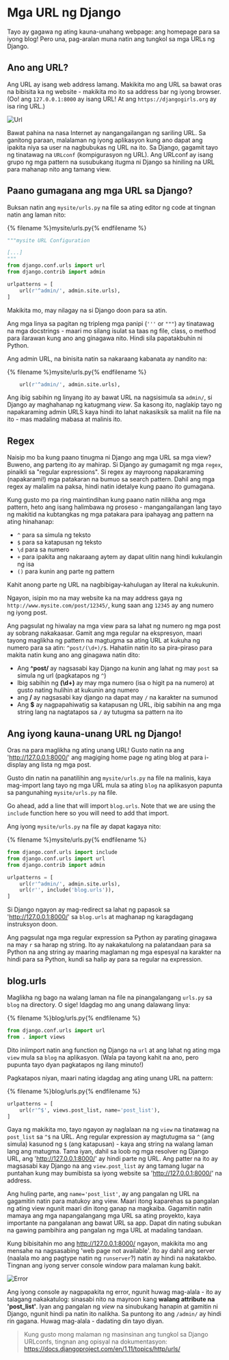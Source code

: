 # Mga URL ng Django

Tayo ay gagawa ng ating kauna-unahang webpage: ang homepage para sa iyong blog! Pero una, pag-aralan muna natin ang tungkol sa mga URLs ng Django.

## Ano ang URL?

Ang URL ay isang web address lamang. Makikita mo ang URL sa bawat oras na bibisita ka ng website - makikita mo ito sa address bar ng iyong browser. (Oo! ang `127.0.0.1:8000` ay isang URL! At ang `https://djangogirls.org` ay isa ring URL.)

![Url](images/url.png)

Bawat pahina na nasa Internet ay nangangailangan ng sariling URL. Sa ganitong paraan, malalaman ng iyong aplikasyon kung ano dapat ang ipakita niya sa user na nagbubukas ng URL na ito. Sa Django, gagamit tayo ng tinatawag na `URLconf` (kompigurasyon ng URL). Ang URLconf ay isang grupo ng mga pattern na susubukang itugma ni Django sa hiniling na URL para mahanap nito ang tamang view.

## Paano gumagana ang mga URL sa Django?

Buksan natin ang `mysite/urls.py` na file sa ating editor ng code at tingnan natin ang laman nito:

{% filename %}mysite/urls.py{% endfilename %}

```python
"""mysite URL Configuration

[...]
"""
from django.conf.urls import url
from django.contrib import admin

urlpatterns = [
    url(r'^admin/', admin.site.urls),
]
```

Makikita mo, may nilagay na si Django doon para sa atin.

Ang mga linya sa pagitan ng tripleng mga panipi (`'''` or `"""`) ay tinatawag na mga docstrings - maari mo silang isulat sa taas ng file, class, o method para ilarawan kung ano ang ginagawa nito. Hindi sila papatakbuhin ni Python.

Ang admin URL, na binisita natin sa nakaraang kabanata ay nandito na:

{% filename %}mysite/urls.py{% endfilename %}

```python
    url(r'^admin/', admin.site.urls),
```

Ang ibig sabihin ng linyang ito ay bawat URL na nagsisimula sa `admin/`, si Django ay maghahanap ng katugmang *view*. Sa kasong ito, naglakip tayo ng napakaraming admin URLS kaya hindi ito lahat nakasiksik sa maliit na file na ito - mas madaling mabasa at malinis ito.

## Regex

Naisip mo ba kung paano tinugma ni Django ang mga URL sa mga view? Buweno, ang parteng ito ay mahirap. Si Django ay gumagamit ng mga `regex`, pinaikli sa "regular expressions". Si regex ay mayroong napakaraming (napakarami!) mga patakaran na bumuo sa search pattern. Dahil ang mga regex ay malalim na paksa, hindi natin idetalye kung paano ito gumagana.

Kung gusto mo pa ring maintindihan kung paano natin nilikha ang mga pattern, heto ang isang halimbawa ng proseso - mangangailangan lang tayo ng makitid na kubtangkas ng mga patakara para ipahayag ang pattern na ating hinahanap:

* `^` para sa simula ng teksto
* `$` para sa katapusan ng teksto
* `\d` para sa numero
* `+` para ipakita ang nakaraang aytem ay dapat ulitin nang hindi kukulangin ng isa
* `()` para kunin ang parte ng pattern

Kahit anong parte ng URL na nagbibigay-kahulugan ay literal na kukukunin.

Ngayon, isipin mo na may website ka na may address gaya ng `http://www.mysite.com/post/12345/`, kung saan ang `12345` ay ang numero ng iyong post.

Ang pagsulat ng hiwalay na mga view para sa lahat ng numero ng mga post ay sobrang nakakaasar. Gamit ang mga regular na ekspresyon, maari tayong maglikha ng pattern na magtugma sa ating URL at kukuha ng numero para sa atin: `^post/(\d+)/$`. Hahatiin natin ito sa pira-piraso para makita natin kung ano ang ginagawa natin dito:

* Ang **^post/** ay nagsasabi kay Django na kunin ang lahat ng may `post` sa simula ng url (pagkatapos ng `^`)
* Ibig sabihin ng **(\d+)** ay may mga numero (isa o higit pa na numero) at gusto nating hulihin at kukunin ang numero
* ang **/** ay nagsasabi kay django na dapat may `/` na karakter na sumunod
* Ang **$** ay nagpapahiwatig sa katapusan ng URL, ibig sabihin na ang mga string lang na nagtatapos sa `/` ay tutugma sa pattern na ito

## Ang iyong kauna-unang URL ng Django!

Oras na para maglikha ng ating unang URL! Gusto natin na ang 'http://127.0.0.1:8000/' ang magiging home page ng ating blog at para i-display ang lista ng mga post.

Gusto din natin na panatilihin ang `mysite/urls.py` na file na malinis, kaya mag-import lang tayo ng mga URL mula sa ating `blog` na aplikasyon papunta sa pangunahing `mysite/urls.py` na file.

Go ahead, add a line that will import `blog.urls`. Note that we are using the `include` function here so you will need to add that import.

Ang iyong `mysite/urls.py` na file ay dapat kagaya nito:

{% filename %}mysite/urls.py{% endfilename %}

```python
from django.conf.urls import include
from django.conf.urls import url
from django.contrib import admin

urlpatterns = [
    url(r'^admin/', admin.site.urls),
    url(r'', include('blog.urls')),
]
```

Si Django ngayon ay mag-redirect sa lahat ng papasok sa 'http://127.0.0.1:8000/' sa `blog.urls` at maghanap ng karagdagang instruksyon doon.

Ang pagsulat nga mga regular expression sa Python ay parating ginagawa na may `r` sa harap ng string. Ito ay nakakatulong na palatandaan para sa Python na ang string ay maaring maglaman ng mga espesyal na karakter na hindi para sa Python, kundi sa halip ay para sa regular na expression.

## blog.urls

Maglikha ng bago na walang laman na file na pinangalangang `urls.py` sa `blog` na directory. O sige! Idagdag mo ang unang dalawang linya:

{% filename %}blog/urls.py{% endfilename %}

```python
from django.conf.urls import url
from . import views
```

Dito iniimport natin ang function ng Django na `url` at ang lahat ng ating mga `view` mula sa `blog` na aplikasyon. (Wala pa tayong kahit na ano, pero pupunta tayo dyan pagkatapos ng ilang minuto!)

Pagkatapos niyan, maari nating idagdag ang ating unang URL na pattern:

{% filename %}blog/urls.py{% endfilename %}

```python
urlpatterns = [
    url(r'^$', views.post_list, name='post_list'),
]
```

Gaya ng makikita mo, tayo ngayon ay naglalaan na ng `view` na tinatawag na `post_list` sa `^$` na URL. Ang regular expression ay magtutugma sa `^` (ang simula) kasunod ng `$` (ang katapusan) - kaya ang string na walang laman lang ang matugma. Tama iyan, dahil sa loob ng mga resolver ng Django URL, ang 'http://127.0.0.1:8000/' ay hindi parte ng URL. Ang patter na ito ay magsasabi kay Django na ang `view.post_list` ay ang tamang lugar na puntahan kung may bumibista sa iyong website sa 'http://127.0.0.1:8000/' na address.

Ang huling parte, ang `name='post_list'`, ay ang pangalan ng URL na gagamitin natin para matukoy ang view. Maari itong kaparehas sa pangalan ng ating view ngunit maari din itong ganap na magkaiba. Gagamitin natin mamaya ang mga napangalangang mga URL sa ating proyekto, kaya importante na pangalanan ang bawat URL sa app. Dapat din nating subukan na gawing pambihira ang pangalan ng mga URL at madaling tandaan.

Kung bibisitahin mo ang http://127.0.0.1:8000/ ngayon, makikita mo ang mensahe na nagsasabing 'web page not available'. Ito ay dahil ang server (naalala mo ang pagtype natin ng `runserver`?) natin ay hindi na nakatakbo. Tingnan ang iyong server console window para malaman kung bakit.

![Error](images/error1.png)

Ang iyong console ay nagpapakita ng error, ngunit huwag mag-alala - ito ay talagang nakakatulog: sinasabi nito na mayroon kang **walang attribute na 'post_list'**. Iyan ang pangalan ng *view* na sinubukang hanapin at gamitin ni Django, ngunit hindi pa natin ito nalikha. Sa puntong ito ang `/admin/` ay hindi rin gagana. Huwag mag-alala - dadating din tayo diyan.

> Kung gusto mong malaman ng masinsinan ang tungkol sa Django URLconfs, tingnan ang opisyal na dokumentasyon: https://docs.djangoproject.com/en/1.11/topics/http/urls/